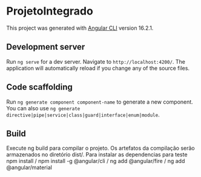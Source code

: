 # ProjetoIntegrado

This project was generated with [Angular CLI](https://github.com/angular/angular-cli) version 16.2.1.

## Development server

Run `ng serve` for a dev server. Navigate to `http://localhost:4200/`. The application will automatically reload if you change any of the source files.

## Code scaffolding

Run `ng generate component component-name` to generate a new component. You can also use `ng generate directive|pipe|service|class|guard|interface|enum|module`.

## Build

Execute ng build para compilar o projeto. Os artefatos da compilação serão armazenados no diretório dist/.
Para instalar as dependencias para teste npm install / npm install -g @angular/cli / ng add @angular/fire / ng add @angular/material

